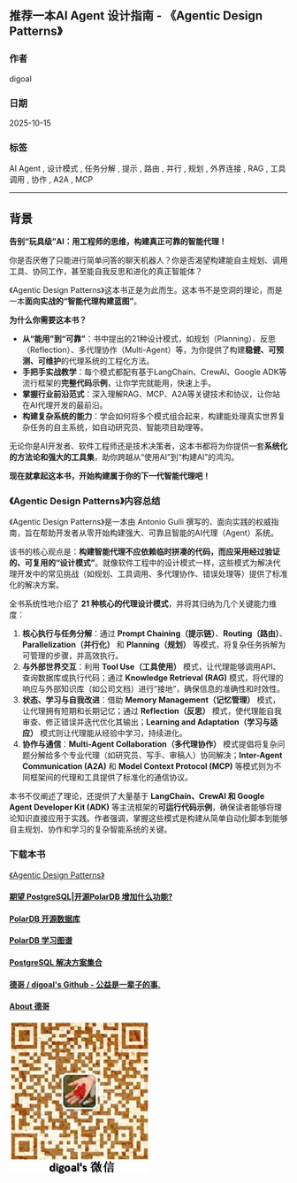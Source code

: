 ## 推荐一本AI Agent 设计指南 - 《Agentic Design Patterns》                        
                                              
### 作者                                      
digoal                                      
                                              
### 日期                                        
2025-10-15                                            
                                       
### 标签                                            
AI Agent , 设计模式 , 任务分解 , 提示 , 路由 , 并行 , 规划 , 外界连接 , RAG , 工具调用 , 协作 , A2A , MCP                                        
                                             
----                                         
                                         
## 背景     
**告别“玩具级”AI：用工程师的思维，构建真正可靠的智能代理！**  
  
你是否厌倦了只能进行简单问答的聊天机器人？你是否渴望构建能自主规划、调用工具、协同工作，甚至能自我反思和进化的真正智能体？  
  
《Agentic Design Patterns》这本书正是为此而生。这本书不是空洞的理论，而是一本**面向实战的“智能代理构建蓝图”**。  
  
**为什么你需要这本书？**  
  
*   **从“能用”到“可靠”**：书中提出的21种设计模式，如规划（Planning）、反思（Reflection）、多代理协作（Multi-Agent）等，为你提供了构建**稳健、可预测、可维护**的代理系统的工程化方法。  
*   **手把手实战教学**：每个模式都配有基于LangChain、CrewAI、Google ADK等流行框架的**完整代码示例**，让你学完就能用，快速上手。  
*   **掌握行业前沿范式**：深入理解RAG、MCP、A2A等关键技术和协议，让你站在AI代理开发的最前沿。  
*   **构建复杂系统的能力**：学会如何将多个模式组合起来，构建能处理真实世界复杂任务的自主系统，如自动研究员、智能项目助理等。  
  
无论你是AI开发者、软件工程师还是技术决策者，这本书都将为你提供一套**系统化的方法论和强大的工具集**，助你跨越从“使用AI”到“构建AI”的鸿沟。  
  
**现在就拿起这本书，开始构建属于你的下一代智能代理吧！**  
  
### 《Agentic Design Patterns》内容总结  
  
《Agentic Design Patterns》是一本由 Antonio Gulli 撰写的、面向实践的权威指南，旨在帮助开发者从零开始构建强大、可靠且智能的AI代理（Agent）系统。  
  
该书的核心观点是：**构建智能代理不应依赖临时拼凑的代码，而应采用经过验证的、可复用的“设计模式”**。就像软件工程中的设计模式一样，这些模式为解决代理开发中的常见挑战（如规划、工具调用、多代理协作、错误处理等）提供了标准化的解决方案。  
  
全书系统性地介绍了 **21 种核心的代理设计模式**，并将其归纳为几个关键能力维度：  
  
1.  **核心执行与任务分解**：通过 **Prompt Chaining（提示链）**、**Routing（路由）**、**Parallelization（并行化）** 和 **Planning（规划）** 等模式，将复杂任务拆解为可管理的步骤，并高效执行。  
2.  **与外部世界交互**：利用 **Tool Use（工具使用）** 模式，让代理能够调用API、查询数据库或执行代码；通过 **Knowledge Retrieval (RAG)** 模式，将代理的响应与外部知识库（如公司文档）进行“接地”，确保信息的准确性和时效性。  
3.  **状态、学习与自我改进**：借助 **Memory Management（记忆管理）** 模式，让代理拥有短期和长期记忆；通过 **Reflection（反思）** 模式，使代理能自我审查、修正错误并迭代优化其输出；**Learning and Adaptation（学习与适应）** 模式则让代理能从经验中学习，持续进化。  
4.  **协作与通信**：**Multi-Agent Collaboration（多代理协作）** 模式提倡将复杂问题分解给多个专业代理（如研究员、写手、审稿人）协同解决；**Inter-Agent Communication (A2A)** 和 **Model Context Protocol (MCP)** 等模式则为不同框架间的代理和工具提供了标准化的通信协议。  
  
本书不仅阐述了理论，还提供了大量基于 **LangChain、CrewAI 和 Google Agent Developer Kit (ADK)** 等主流框架的**可运行代码示例**，确保读者能够将理论知识直接应用于实践。作者强调，掌握这些模式是构建从简单自动化脚本到能够自主规划、协作和学习的复杂智能系统的关键。  
  
### 下载本书    
[《Agentic Design Patterns》](20251015_08_doc_001.pdf)  
       
#### [期望 PostgreSQL|开源PolarDB 增加什么功能?](https://github.com/digoal/blog/issues/76 "269ac3d1c492e938c0191101c7238216")
  
  
#### [PolarDB 开源数据库](https://openpolardb.com/home "57258f76c37864c6e6d23383d05714ea")
  
  
#### [PolarDB 学习图谱](https://www.aliyun.com/database/openpolardb/activity "8642f60e04ed0c814bf9cb9677976bd4")
  
  
#### [PostgreSQL 解决方案集合](../201706/20170601_02.md "40cff096e9ed7122c512b35d8561d9c8")
  
  
#### [德哥 / digoal's Github - 公益是一辈子的事.](https://github.com/digoal/blog/blob/master/README.md "22709685feb7cab07d30f30387f0a9ae")
  
  
#### [About 德哥](https://github.com/digoal/blog/blob/master/me/readme.md "a37735981e7704886ffd590565582dd0")
  
  
![digoal's wechat](../pic/digoal_weixin.jpg "f7ad92eeba24523fd47a6e1a0e691b59")
  
